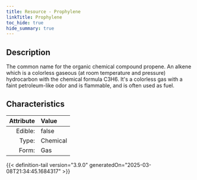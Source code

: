 ```yaml
---
title: Resource - Prophylene
linkTitle: Prophylene
toc_hide: true
hide_summary: true
---
```

<!-- This is generated by the MarsSim HelpGenertor, do not edit. -->

## Description
&#10;&#9;&#9;The common name for the organic chemical compound propene. An alkene which is a &#10;&#9;&#9;colorless gaseous (at room temperature and pressure) hydrocarbon with the chemical&#10;&#9;&#9;formula C3H6. It&#39;s a colorless gas with a faint petroleum-like odor and is &#10;&#9;&#9;flammable, and is often used as fuel.&#10;&#9;&#9;

## Characteristics

| Attribute      | Value |
|--------:|:------|
|Edible:|false|
|Type:|Chemical|
|Form:|Gas|
 



    


{{< definition-tail version="3.9.0" generatedOn="2025-03-08T21:34:45.1684317" >}}


